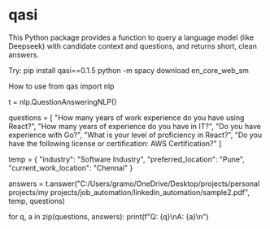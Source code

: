 # qasi

This Python package provides a function to query a language model (like Deepseek) with candidate context and questions, and returns short, clean answers.

Try: 
pip install qasi==0.1.5
python -m spacy download en_core_web_sm

How to use
from qas import nlp

t = nlp.QuestionAnsweringNLP()

questions = [
  "How many years of work experience do you have using React?",
  "How many years of experience do you have in IT?",
  "Do you have experience with Go?",
  "What is your level of proficiency in React?",
  "Do you have the following license or certification: AWS Certification?"
]

temp = {
    "industry": "Software Industry",
    "preferred_location": "Pune",
    "current_work_location": "Chennai"
}

answers = t.answer("C:/Users/gramo/OneDrive/Desktop/projects/personal projects/my projects/job_automation/linkedin_automation/sample2.pdf", temp, questions)

for q, a in zip(questions, answers):
    print(f"Q: {q}\nA: {a}\n")